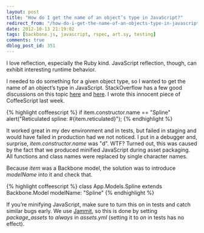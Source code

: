 ```yaml
---
layout: post
title: "How do I get the name of an object’s type in JavaScript?"
redirect_from: "/how-do-i-get-the-name-of-an-objects-type-in-javascript/"
date: 2012-10-13 21:19:02
tags: [backbone.js, javascript, rspec, art.sy, testing]
comments: true
dblog_post_id: 351
---
```

I love reflection, especially the Ruby kind. JavaScript reflection, though, can exhibit interesting runtime behavior.

I needed to do something for a given object type, so I wanted to get the name of an object’s type in JavaScript. StackOverflow has a few good discussions on this topic [here](http://stackoverflow.com/questions/332422/how-do-i-get-the-name-of-an-objects-type-in-javascript) and [here](http://stackoverflow.com/questions/11690894/coffeescript-using-instanceof-vs-class-constructor-name).  I wrote this innocent piece of CoffeeScript last week.

{% highlight coffeescript %}
if item.constructor.name == "Spline"
  alert("Reticulated spline: #{item.reticulated}");
{% endhighlight %}

It worked great in my dev environment and in tests, but failed in staging and would have failed in production had we not noticed. I put in a debugger and, surprise, _item.constructor.name_ was "d". WTF? Turned out, this was caused by the fact that we produced minified JavaScript during asset packaging. All functions and class names were replaced by single character names.

Because _item_ was a Backbone model, the solution was to introduce _modelName_ into it and check that.

{% highlight coffeescript %}
class App.Models.Spline extends Backbone.Model
  modelName: "Spline"
{% endhighlight %}

If you’re minifying JavaScript, make sure to turn this on in tests and catch similar bugs early. We use [Jammit](http://documentcloud.github.com/jammit/), so this is done by setting _package_assets_ to _always_ in _assets.yml_ (setting it to _on_ in tests has no effect).
